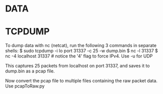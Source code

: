 DATA
====

TCPDUMP
=======
To dump data with nc (netcat), run the following 3 commands in separate shells:
$ sudo tcpdump -i lo  port 31337 -c 25 -w dump.bin
$ nc -l 31337
$ nc -4 localhost 31337 # notice the '4' flag to force IPv4. Use -u for UDP

This captures 25 packets from localhost on port 31337, and saves it to dump.bin as a pcap file.

Now convert the pcap file to multiple files containing the raw packet data. Use pcapToRaw.py
